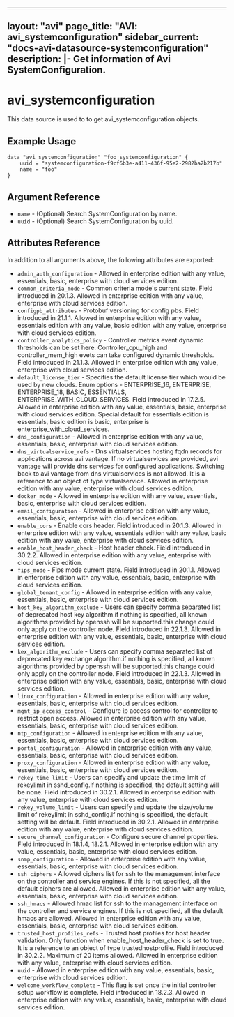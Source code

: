 <!--
    Copyright 2021 VMware, Inc.
    SPDX-License-Identifier: Mozilla Public License 2.0
-->
---
layout: "avi"
page_title: "AVI: avi_systemconfiguration"
sidebar_current: "docs-avi-datasource-systemconfiguration"
description: |-
  Get information of Avi SystemConfiguration.
---

# avi_systemconfiguration

This data source is used to to get avi_systemconfiguration objects.

## Example Usage

```hcl
data "avi_systemconfiguration" "foo_systemconfiguration" {
    uuid = "systemconfiguration-f9cf6b3e-a411-436f-95e2-2982ba2b217b"
    name = "foo"
}
```

## Argument Reference

* `name` - (Optional) Search SystemConfiguration by name.
* `uuid` - (Optional) Search SystemConfiguration by uuid.

## Attributes Reference

In addition to all arguments above, the following attributes are exported:

* `admin_auth_configuration` - Allowed in enterprise edition with any value, essentials, basic, enterprise with cloud services edition.
* `common_criteria_mode` - Common criteria mode's current state. Field introduced in 20.1.3. Allowed in enterprise edition with any value, enterprise with cloud services edition.
* `configpb_attributes` - Protobuf versioning for config pbs. Field introduced in 21.1.1. Allowed in enterprise edition with any value, essentials edition with any value, basic edition with any value, enterprise with cloud services edition.
* `controller_analytics_policy` - Controller metrics event dynamic thresholds can be set here. Controller_cpu_high and controller_mem_high evets can take configured dynamic thresholds. Field introduced in 21.1.3. Allowed in enterprise edition with any value, enterprise with cloud services edition.
* `default_license_tier` - Specifies the default license tier which would be used by new clouds. Enum options - ENTERPRISE_16, ENTERPRISE, ENTERPRISE_18, BASIC, ESSENTIALS, ENTERPRISE_WITH_CLOUD_SERVICES. Field introduced in 17.2.5. Allowed in enterprise edition with any value, essentials, basic, enterprise with cloud services edition. Special default for essentials edition is essentials, basic edition is basic, enterprise is enterprise_with_cloud_services.
* `dns_configuration` - Allowed in enterprise edition with any value, essentials, basic, enterprise with cloud services edition.
* `dns_virtualservice_refs` - Dns virtualservices hosting fqdn records for applications across avi vantage. If no virtualservices are provided, avi vantage will provide dns services for configured applications. Switching back to avi vantage from dns virtualservices is not allowed. It is a reference to an object of type virtualservice. Allowed in enterprise edition with any value, enterprise with cloud services edition.
* `docker_mode` - Allowed in enterprise edition with any value, essentials, basic, enterprise with cloud services edition.
* `email_configuration` - Allowed in enterprise edition with any value, essentials, basic, enterprise with cloud services edition.
* `enable_cors` - Enable cors header. Field introduced in 20.1.3. Allowed in enterprise edition with any value, essentials edition with any value, basic edition with any value, enterprise with cloud services edition.
* `enable_host_header_check` - Host header check. Field introduced in 30.2.2. Allowed in enterprise edition with any value, enterprise with cloud services edition.
* `fips_mode` - Fips mode current state. Field introduced in 20.1.1. Allowed in enterprise edition with any value, essentials, basic, enterprise with cloud services edition.
* `global_tenant_config` - Allowed in enterprise edition with any value, essentials, basic, enterprise with cloud services edition.
* `host_key_algorithm_exclude` - Users can specify comma separated list of deprecated host key algorithm.if nothing is specified, all known algorithms provided by openssh will be supported.this change could only apply on the controller node. Field introduced in 22.1.3. Allowed in enterprise edition with any value, essentials, basic, enterprise with cloud services edition.
* `kex_algorithm_exclude` - Users can specify comma separated list of deprecated key exchange algorithm.if nothing is specified, all known algorithms provided by openssh will be supported.this change could only apply on the controller node. Field introduced in 22.1.3. Allowed in enterprise edition with any value, essentials, basic, enterprise with cloud services edition.
* `linux_configuration` - Allowed in enterprise edition with any value, essentials, basic, enterprise with cloud services edition.
* `mgmt_ip_access_control` - Configure ip access control for controller to restrict open access. Allowed in enterprise edition with any value, essentials, basic, enterprise with cloud services edition.
* `ntp_configuration` - Allowed in enterprise edition with any value, essentials, basic, enterprise with cloud services edition.
* `portal_configuration` - Allowed in enterprise edition with any value, essentials, basic, enterprise with cloud services edition.
* `proxy_configuration` - Allowed in enterprise edition with any value, essentials, basic, enterprise with cloud services edition.
* `rekey_time_limit` - Users can specify and update the time limit of rekeylimit in sshd_config.if nothing is specified, the default setting will be none. Field introduced in 30.2.1. Allowed in enterprise edition with any value, enterprise with cloud services edition.
* `rekey_volume_limit` - Users can specify and update the size/volume limit of rekeylimit in sshd_config.if nothing is specified, the default setting will be default. Field introduced in 30.2.1. Allowed in enterprise edition with any value, enterprise with cloud services edition.
* `secure_channel_configuration` - Configure secure channel properties. Field introduced in 18.1.4, 18.2.1. Allowed in enterprise edition with any value, essentials, basic, enterprise with cloud services edition.
* `snmp_configuration` - Allowed in enterprise edition with any value, essentials, basic, enterprise with cloud services edition.
* `ssh_ciphers` - Allowed ciphers list for ssh to the management interface on the controller and service engines. If this is not specified, all the default ciphers are allowed. Allowed in enterprise edition with any value, essentials, basic, enterprise with cloud services edition.
* `ssh_hmacs` - Allowed hmac list for ssh to the management interface on the controller and service engines. If this is not specified, all the default hmacs are allowed. Allowed in enterprise edition with any value, essentials, basic, enterprise with cloud services edition.
* `trusted_host_profiles_refs` - Trusted host profiles for host header validation. Only function when enable_host_header_check is set to true. It is a reference to an object of type trustedhostprofile. Field introduced in 30.2.2. Maximum of 20 items allowed. Allowed in enterprise edition with any value, enterprise with cloud services edition.
* `uuid` - Allowed in enterprise edition with any value, essentials, basic, enterprise with cloud services edition.
* `welcome_workflow_complete` - This flag is set once the initial controller setup workflow is complete. Field introduced in 18.2.3. Allowed in enterprise edition with any value, essentials, basic, enterprise with cloud services edition.

